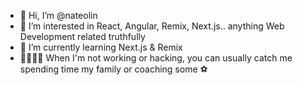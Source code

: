 - 👋 Hi, I’m @nateolin
- 👀 I’m interested in React, Angular, Remix, Next.js.. anything Web Development related truthfully
- 🌱 I’m currently learning Next.js & Remix
- 👨‍👩‍👧‍👦 When I'm not working or hacking, you can usually catch me spending time my family or coaching some ⚽

<!---
nateolin/nateolin is a ✨ special ✨ repository because its `README.md` (this file) appears on your GitHub profile.
You can click the Preview link to take a look at your changes.
--->
